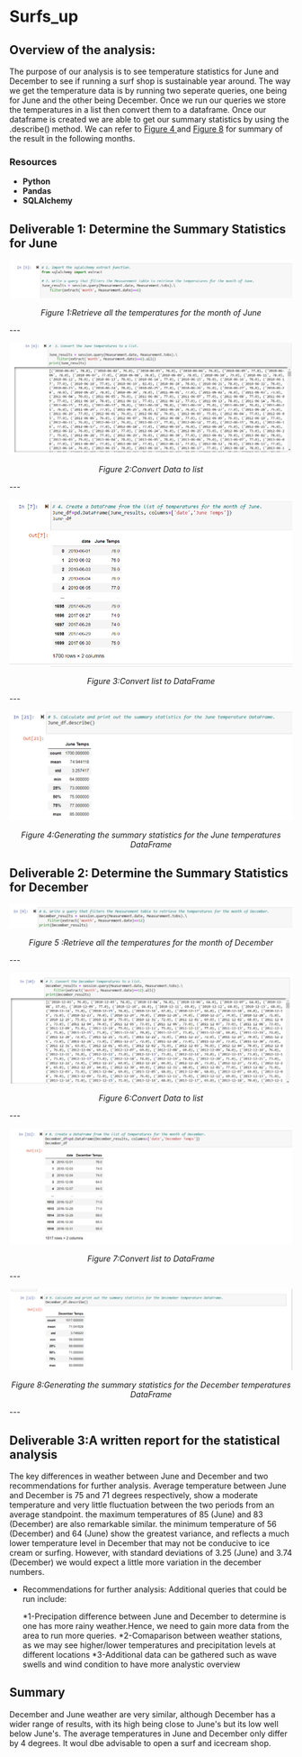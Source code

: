 # Surfs_up

## Overview of the analysis:

The purpose of our analysis is to see temperature statistics for June and December to see if running a surf shop is sustainable year around. The way we get the temperature data is by running two seperate queries, one being for June and the other being December. 
Once we run our queries we store the temperatures in a list then convert them to a dataframe. Once our dataframe is created we are able to get our summary statistics by using the .describe() method. We can refer to [Figure 4 ](https://github.com/Tifarahani/surfs_up/blob/main/Images/June%20Temp.png) and [Figure 8](https://github.com/Tifarahani/surfs_up/blob/main/Images/Calculate%20and%20print%20out%20summary%20of%20Dec%20DF.png) for summary of the result in the following months.
### Resources  
- **Python** 
- **Pandas** 
- **SQLAlchemy** 

## Deliverable 1: Determine the Summary Statistics for June
<p align="center">  
 <img src="https://github.com/Tifarahani/surfs_up/blob/main/Images/Import%20and%20Filter%20Data%20of%20June.png"  title="hover text">
</p>
<p align="center">  
<i>Figure 1:Retrieve all the temperatures for the month of June</i>
</p>
---
<p align="center">  
 <img src="https://github.com/Tifarahani/surfs_up/blob/main/Images/Convert%20june%20temp%20to%20list.png"  title="hover text">
</p>
<p align="center">  
<i>Figure 2:Convert Data to list</i>
</p>
---
<p align="center">  
 <img src="https://github.com/Tifarahani/surfs_up/blob/main/Images/Create%20Dataframe%20from%20list%20of%20temp.%20of%20June.png"  title="hover text">
</p>
<p align="center">  
<i>Figure 3:Convert list to DataFrame</i>
</p>
---
<p align="center">  
 <img src="https://github.com/Tifarahani/surfs_up/blob/main/Images/June%20Temp.png"  title="hover text">
</p>
<p align="center">  
<i>Figure 4:Generating the summary statistics for the June temperatures DataFrame</i>
</p>

## Deliverable 2: Determine the Summary Statistics for December
<p align="center">  
 <img src="https://github.com/Tifarahani/surfs_up/blob/main/Images/December%20filtering%20Data.png"  title="hover text">
</p>
<p align="center">  
<i>Figure 5 :Retrieve all the temperatures for the month of December</i>
</p>
---
<p align="center">  
 <img src="https://github.com/Tifarahani/surfs_up/blob/main/Images/Converting%20December%20Temp%20to%20a%20list.png"  title="hover text">
</p>
<p align="center">  
<i>Figure 6:Convert Data to list</i>
</p>
---
<p align="center">  
 <img src="https://github.com/Tifarahani/surfs_up/blob/main/Images/Create%20Data%20Frame%20from%20list%20of%20December.png"  title="hover text">
</p>
<p align="center">  
<i>Figure 7:Convert list to DataFrame</i>
</p>
---
<p align="center">  
 <img src="https://github.com/Tifarahani/surfs_up/blob/main/Images/Calculate%20and%20print%20out%20summary%20of%20Dec%20DF.png"  title="hover text">
</p>
<p align="center">  
<i>Figure 8:Generating the summary statistics for the December temperatures DataFrame</i>
</p>
---

## Deliverable 3:A written report for the statistical analysis

The key differences in weather between June and December and two recommendations for further analysis.
Average temperature between June and December is 75 and 71 degrees respectively, show a moderate temperature and very little fluctuation between the two periods from an average standpoint.
the maximum temperatures of 85 (June) and 83 (December) are also remarkable similar.
the minimum temperature of 56 (December) and 64 (June) show the greatest variance, and reflects a much lower temperature level in December that may not be conducive to ice cream or surfing. However, with standard deviations of 3.25 (June) and 3.74 (December) we would expect a little more variation in the december numbers.

* Recommendations for further analysis:
 Additional queries that could be run include: 
 
   *1-Precipation difference between June and December to determine is one has more rainy weather.Hence, we need to gain more data from the area to run more queries.
   *2-Comaparison between weather stations, as we may see higher/lower temperatures and precipitation levels at different locations
   *3-Additional data can be gathered such as wave swells and wind condition to have more analystic overview

## Summary
December and June weather are very similar, although December has a wider range of results, with its high being close to June's but its low well below June's.
The average temperatures in June and December only differ by 4 degrees. It woul dbe advisable to open a surf and icecream shop.
